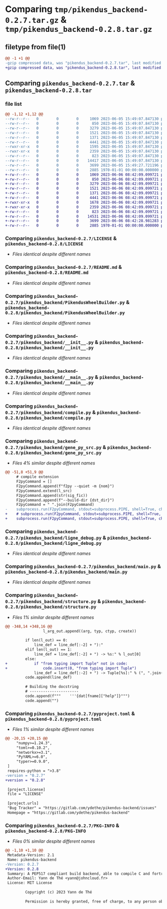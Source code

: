 # Comparing `tmp/pikendus_backend-0.2.7.tar.gz` & `tmp/pikendus_backend-0.2.8.tar.gz`

## filetype from file(1)

```diff
@@ -1 +1 @@
-gzip compressed data, was "pikendus_backend-0.2.7.tar", last modified: Mon Jun  5 15:49:27 2023, max compression
+gzip compressed data, was "pikendus_backend-0.2.8.tar", last modified: Tue Jun  6 08:42:28 2023, max compression
```

## Comparing `pikendus_backend-0.2.7.tar` & `pikendus_backend-0.2.8.tar`

### file list

```diff
@@ -1,12 +1,12 @@
--rw-r--r--   0        0        0     1069 2023-06-05 15:49:07.847130 pikendus_backend-0.2.7/LICENSE
--rw-r--r--   0        0        0      850 2023-06-05 15:49:07.847130 pikendus_backend-0.2.7/README.md
--rw-r--r--   0        0        0     3279 2023-06-05 15:49:07.847130 pikendus_backend-0.2.7/pikendus_backend/PikendusWheelBuilder.py
--rw-r--r--   0        0        0     1521 2023-06-05 15:49:07.847130 pikendus_backend-0.2.7/pikendus_backend/__init__.py
--rw-r--r--   0        0        0     1371 2023-06-05 15:49:07.847130 pikendus_backend-0.2.7/pikendus_backend/__main__.py
--rw-r--r--   0        0        0     4441 2023-06-05 15:49:07.847130 pikendus_backend-0.2.7/pikendus_backend/compile.py
--rwxr-xr-x   0        0        0     1595 2023-06-05 15:49:07.847130 pikendus_backend-0.2.7/pikendus_backend/gene_py_src.py
--rwxr-xr-x   0        0        0     2359 2023-06-05 15:49:07.847130 pikendus_backend-0.2.7/pikendus_backend/ligne_debug.py
--rw-r--r--   0        0        0      823 2023-06-05 15:49:07.847130 pikendus_backend-0.2.7/pikendus_backend/main.py
--rw-r--r--   0        0        0    14417 2023-06-05 15:49:07.847130 pikendus_backend-0.2.7/pikendus_backend/structure.py
--rw-r--r--   0        0        0     3699 2023-06-05 15:49:27.721196 pikendus_backend-0.2.7/pyproject.toml
--rw-r--r--   0        0        0     2885 1970-01-01 00:00:00.000000 pikendus_backend-0.2.7/PKG-INFO
+-rw-r--r--   0        0        0     1069 2023-06-06 08:42:09.099721 pikendus_backend-0.2.8/LICENSE
+-rw-r--r--   0        0        0      850 2023-06-06 08:42:09.099721 pikendus_backend-0.2.8/README.md
+-rw-r--r--   0        0        0     3279 2023-06-06 08:42:09.099721 pikendus_backend-0.2.8/pikendus_backend/PikendusWheelBuilder.py
+-rw-r--r--   0        0        0     1521 2023-06-06 08:42:09.099721 pikendus_backend-0.2.8/pikendus_backend/__init__.py
+-rw-r--r--   0        0        0     1371 2023-06-06 08:42:09.099721 pikendus_backend-0.2.8/pikendus_backend/__main__.py
+-rw-r--r--   0        0        0     4441 2023-06-06 08:42:09.099721 pikendus_backend-0.2.8/pikendus_backend/compile.py
+-rwxr-xr-x   0        0        0     1678 2023-06-06 08:42:09.099721 pikendus_backend-0.2.8/pikendus_backend/gene_py_src.py
+-rwxr-xr-x   0        0        0     2359 2023-06-06 08:42:09.099721 pikendus_backend-0.2.8/pikendus_backend/ligne_debug.py
+-rw-r--r--   0        0        0      823 2023-06-06 08:42:09.099721 pikendus_backend-0.2.8/pikendus_backend/main.py
+-rw-r--r--   0        0        0    14531 2023-06-06 08:42:09.099721 pikendus_backend-0.2.8/pikendus_backend/structure.py
+-rw-r--r--   0        0        0     3699 2023-06-06 08:42:28.981283 pikendus_backend-0.2.8/pyproject.toml
+-rw-r--r--   0        0        0     2885 1970-01-01 00:00:00.000000 pikendus_backend-0.2.8/PKG-INFO
```

### Comparing `pikendus_backend-0.2.7/LICENSE` & `pikendus_backend-0.2.8/LICENSE`

 * *Files identical despite different names*

### Comparing `pikendus_backend-0.2.7/README.md` & `pikendus_backend-0.2.8/README.md`

 * *Files identical despite different names*

### Comparing `pikendus_backend-0.2.7/pikendus_backend/PikendusWheelBuilder.py` & `pikendus_backend-0.2.8/pikendus_backend/PikendusWheelBuilder.py`

 * *Files identical despite different names*

### Comparing `pikendus_backend-0.2.7/pikendus_backend/__init__.py` & `pikendus_backend-0.2.8/pikendus_backend/__init__.py`

 * *Files identical despite different names*

### Comparing `pikendus_backend-0.2.7/pikendus_backend/__main__.py` & `pikendus_backend-0.2.8/pikendus_backend/__main__.py`

 * *Files identical despite different names*

### Comparing `pikendus_backend-0.2.7/pikendus_backend/compile.py` & `pikendus_backend-0.2.8/pikendus_backend/compile.py`

 * *Files identical despite different names*

### Comparing `pikendus_backend-0.2.7/pikendus_backend/gene_py_src.py` & `pikendus_backend-0.2.8/pikendus_backend/gene_py_src.py`

 * *Files 4% similar despite different names*

```diff
@@ -51,8 +51,9 @@
     # compile extension
     F2pyCommand = []
     F2pyCommand.append(f"f2py --quiet -m {nom}")
     F2pyCommand.extend(l_src)
     F2pyCommand.append(str(sig_fic))
     F2pyCommand.append(f"--build-dir {dst_dir}")
     F2pyCommand = " ".join(F2pyCommand)
-    subprocess.run(F2pyCommand, stdout=subprocess.PIPE, shell=True, check=True)
+    # subprocess.run(F2pyCommand, stdout=subprocess.PIPE, shell=True, check=True)
+    subprocess.run(F2pyCommand, stdout=subprocess.PIPE, shell=True, check=False)
```

### Comparing `pikendus_backend-0.2.7/pikendus_backend/ligne_debug.py` & `pikendus_backend-0.2.8/pikendus_backend/ligne_debug.py`

 * *Files identical despite different names*

### Comparing `pikendus_backend-0.2.7/pikendus_backend/main.py` & `pikendus_backend-0.2.8/pikendus_backend/main.py`

 * *Files identical despite different names*

### Comparing `pikendus_backend-0.2.7/pikendus_backend/structure.py` & `pikendus_backend-0.2.8/pikendus_backend/structure.py`

 * *Files 1% similar despite different names*

```diff
@@ -348,14 +348,16 @@
                 l_arg_out.append((arg, typ, ctyp, create))
 
         if len(l_out) == 0:
             line_def = line_def[:-2] + "):"
         elif len(l_out) == 1:
             line_def = line_def[:-2] + ") -> %s:" % l_out[0]
         else:
+            if "from typing import Tuple" not in code:
+                code.insert(0, "from typing import Tuple")
             line_def = line_def[:-2] + ") -> Tuple[%s]:" % (", ".join(l_out))
         code.append(line_def)
 
         # Building the docstring
         # ----------------------
         code.append(f"""    '''{dat[fname]["help"]}""")
         code.append("")
```

### Comparing `pikendus_backend-0.2.7/pyproject.toml` & `pikendus_backend-0.2.8/pyproject.toml`

 * *Files 1% similar despite different names*

```diff
@@ -20,15 +20,15 @@
     "numpy>=1.24.3",
     "toml>=0.10.2",
     "networkx>=3.1",
     "PyYAML>=6.0",
     "typer>=0.9.0",
 ]
 requires-python = ">3.8"
-version = "0.2.7"
+version = "0.2.8"
 
 [project.license]
 file = "LICENSE"
 
 [project.urls]
 "Bug Tracker" = "https://gitlab.com/ydethe/pikendus-backend/issues"
 Homepage = "https://gitlab.com/ydethe/pikendus-backend"
```

### Comparing `pikendus_backend-0.2.7/PKG-INFO` & `pikendus_backend-0.2.8/PKG-INFO`

 * *Files 0% similar despite different names*

```diff
@@ -1,10 +1,10 @@
 Metadata-Version: 2.1
 Name: pikendus-backend
-Version: 0.2.7
+Version: 0.2.8
 Summary: A PEP517 compliant build backend, able to compile C and fortran source files
 Author-Email: Yann de Thé <yann@johncloud.fr>
 License: MIT License
         
         Copyright (c) 2023 Yann de Thé
         
         Permission is hereby granted, free of charge, to any person obtaining a copy
```

